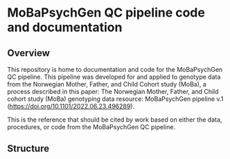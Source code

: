# MoBaPsychGen QC pipeline code and documentation 

## Overview

This repository is home to documentation and code for the MoBaPsychGen QC pipeline. This pipeline was developed for and applied to genotype data from the Norwegian Mother, Father, and Child Cohort study (MoBa), a process described in this paper: The Norwegian Mother, Father, and Child cohort study (MoBa) genotyping data resource: MoBaPsychGen pipeline v.1 (https://doi.org/10.1101/2022.06.23.496289).

This is the reference that should be cited by work based on either the data, procedures, or code from the MoBaPsychGen QC pipeline. 

## Structure
